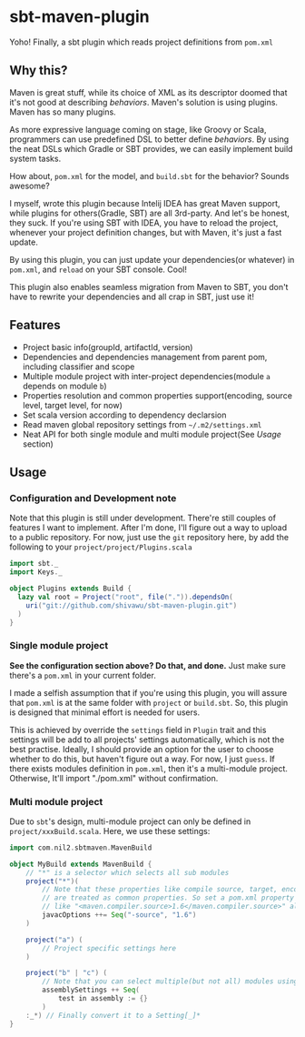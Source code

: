 sbt-maven-plugin
================

Yoho! Finally, a sbt plugin which reads project definitions from `pom.xml`

Why this?
---------

Maven is great stuff, while its choice of XML as its descriptor doomed that it's not good at describing _behaviors_. 
Maven's solution is using plugins. Maven has so many plugins.

As more expressive language coming on stage, like Groovy or Scala, programmers can use predefined DSL to better define _behaviors_.
By using the neat DSLs which Gradle or SBT provides, we can easily implement build system tasks.

How about, `pom.xml` for the model, and `build.sbt` for the behavior? Sounds awesome?

I myself, wrote this plugin because Intelij IDEA has great Maven support, while plugins for others(Gradle, SBT) are all
3rd-party. And let's be honest, they suck. If you're using SBT with IDEA, you have to reload the project, whenever your
project definition changes, but with Maven, it's just a fast update. 

By using this plugin, you can just update your dependencies(or whatever) in `pom.xml`, and `reload` on your SBT console.
Cool!

This plugin also enables seamless migration from Maven to SBT, you don't have to rewrite your dependencies and all crap
in SBT, just use it!

Features
--------

* Project basic info(groupId, artifactId, version)
* Dependencies and dependencies management from parent pom, including classifier and scope
* Multiple module project with inter-project dependencies(module `a` depends on module `b`)
* Properties resolution and common properties support(encoding, source level, target level, for now)
* Set scala version according to dependency declarsion
* Read maven global repository settings from `~/.m2/settings.xml`
* Neat API for both single module and multi module project(See _Usage_ section)

Usage
-----

### Configuration and Development note

Note that this plugin is still under development. There're still couples of features I want to implement.
After I'm done, I'll figure out a way to upload to a public repository.
For now, just use the `git` repository here, by add the following to your `project/project/Plugins.scala`

```scala
import sbt._
import Keys._

object Plugins extends Build {
  lazy val root = Project("root", file(".")).dependsOn(
    uri("git://github.com/shivawu/sbt-maven-plugin.git")
  )
}
```

### Single module project

__See the configuration section above? Do that, and done.__ Just make sure there's a `pom.xml` in your current folder.

I made a selfish assumption that if you're using this plugin, you will assure that `pom.xml` is at the same 
folder with `project` or `build.sbt`. So, this plugin is designed that minimal effort is needed for users. 

This is achieved by override the `settings` field in `Plugin` trait and this settings will be add to all projects' settings automatically, 
which is not the best practise. Ideally, I should provide an option for the user to choose whether to do this, but haven't figure out a way.
For now, I just `guess`. If there exists modules definition in `pom.xml`, then it's a multi-module project. Otherwise, It'll import
"./pom.xml" without confirmation.

### Multi module project

Due to `sbt`'s design, multi-module project can only be defined in `project/xxxBuild.scala`. Here, we use these settings:

```scala
import com.nil2.sbtmaven.MavenBuild

object MyBuild extends MavenBuild {
	// "*" is a selector which selects all sub modules
	project("*")(
		// Note that these properties like compile source, target, encoding 
		// are treated as common properties. So set a pom.xml property 
		// like "<maven.compiler.source>1.6</maven.compiler.source>" also works.
		javacOptions ++= Seq("-source", "1.6")
	)

	project("a") (
		// Project specific settings here
	)

	project("b" | "c") (
		// Note that you can select multiple(but not all) modules using the "|" operator
		assemblySettings ++ Seq(
      		test in assembly := {}
      	)
	:_*) // Finally convert it to a Setting[_]*
}
```

